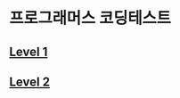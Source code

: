 프로그래머스 코딩테스트
======================

## [Level 1](https://github.com/dnrudzx/Python/tree/main/Programmers/Level1)
## [Level 2](https://github.com/dnrudzx/Python/tree/main/Programmers/Level2)